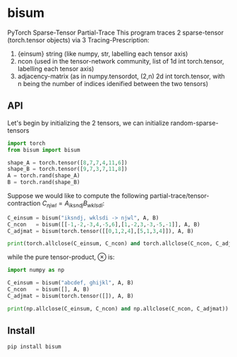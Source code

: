 # bisum

PyTorch Sparse-Tensor Partial-Trace
This program traces 2 sparse-tensor (torch.tensor objects) via 3 Tracing-Prescription:
1. {einsum} string (like numpy, str, labelling each tensor axis)
2. ncon (used in the tensor-network community, list of 1d int torch.tensor, labelling each tensor axis)
3. adjacency-matrix (as in numpy.tensordot, (2,n) 2d int torch.tensor, with n being the number of indices idenified between the two tensors)

## API

Let's begin by initializing the 2 tensors, we can initialize random-sparse-tensors 
```python
import torch
from bisum import bisum

shape_A = torch.tensor([8,7,7,4,11,6])
shape_B = torch.tensor([9,7,3,7,11,8])
A = torch.rand(shape_A)
B = torch.rand(shape_B)
```

Suppose we would like to compute the following partial-trace/tensor-contraction $C_{njwl} = A_{iksndj} B_{wklsdi}$:
```python
C_einsum = bisum("iksndj, wklsdi -> njwl", A, B)
C_ncon   = bisum([[-1,-2,-3,4,-5,6],[1,-2,3,-3,-5,-1]], A, B)
C_adjmat = bisum(torch.tensor([[0,1,2,4],[5,1,3,4]]), A, B)

print(torch.allclose(C_einsum, C_ncon) and torch.allclose(C_ncon, C_adjmat))
```
while the pure tensor-product, $\otimes$ is:
```python
import numpy as np

C_einsum = bisum("abcdef, ghijkl", A, B)
C_ncon   = bisum([], A, B)
C_adjmat = bisum(torch.tensor([]), A, B)

print(np.allclose(C_einsum, C_ncon) and np.allclose(C_ncon, C_adjmat))
```

## Install

```bash
pip install bisum
```

